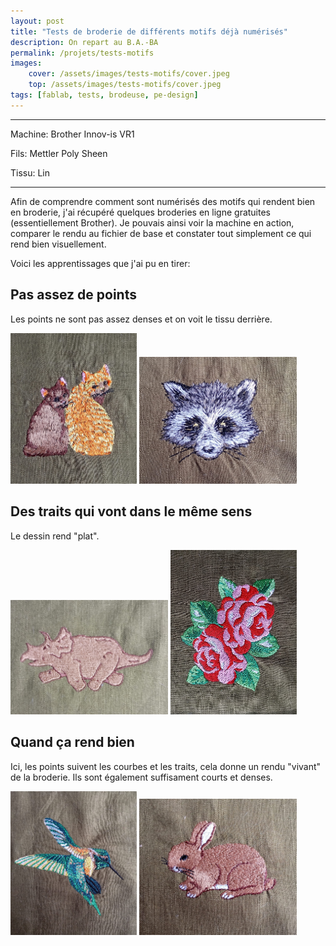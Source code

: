 ```yaml
---
layout: post
title: "Tests de broderie de différents motifs déjà numérisés"
description: On repart au B.A.-BA
permalink: /projets/tests-motifs
images:
    cover: /assets/images/tests-motifs/cover.jpeg 
    top: /assets/images/tests-motifs/cover.jpeg 
tags: [fablab, tests, brodeuse, pe-design]
---
```


<hr/>

Machine: Brother Innov-is VR1

Fils: Mettler Poly Sheen

Tissu: Lin

<hr/>

Afin de comprendre comment sont numérisés des motifs qui rendent bien en broderie, j'ai récupéré quelques broderies en ligne gratuites (essentiellement Brother). Je pouvais ainsi voir la machine en action, comparer le rendu au fichier de base et constater tout simplement ce qui rend bien visuellement.

Voici les apprentissages que j'ai pu en tirer:

## Pas assez de points

Les points ne sont pas assez denses et on voit le tissu derrière.

<div class="list-multiple-images">
    <img src="/assets/images/tests-motifs/chats.jpeg" style="max-width: 40%" /> 
    <img src="/assets/images/tests-motifs/raton-laveur.jpeg" style="max-width: 50%" />
</div>

## Des traits qui vont dans le même sens

Le dessin rend "plat".

<div class="list-multiple-images">
    <img src="/assets/images/tests-motifs/dinosaure.jpeg" style="max-width: 50%" /> 
    <img src="/assets/images/tests-motifs/fleurs.jpeg" style="max-width: 40%" />
</div>

## Quand ça rend bien

Ici, les points suivent les courbes et les traits, cela donne un rendu "vivant" de la broderie. Ils sont également suffisament courts et denses.

<div class="list-multiple-images">
    <img src="/assets/images/tests-motifs/oiseau-paradis.jpeg" style="max-width: 40%" /> 
    <img src="/assets/images/tests-motifs/lapin.jpeg" style="max-width: 50%" />
</div>
